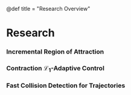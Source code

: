 @def title = "Research Overview"

# Research

### Incremental Region of Attraction

### Contraction $\mathcal{L}_1$-Adaptive Control

### Fast Collision Detection for Trajectories
